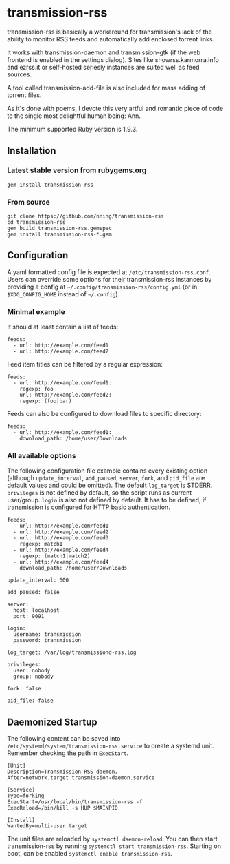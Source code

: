 transmission-rss
================

transmission-rss is basically a workaround for transmission's lack of the
ability to monitor RSS feeds and automatically add enclosed torrent links.

It works with transmission-daemon and transmission-gtk (if the web frontend
is enabled in the settings dialog). Sites like showrss.karmorra.info and
ezrss.it or self-hosted seriesly instances are suited well as feed sources.

A tool called transmission-add-file is also included for mass adding of
torrent files.

As it's done with poems, I devote this very artful and romantic piece of
code to the single most delightful human being: Ann.

The minimum supported Ruby version is 1.9.3.

Installation
------------

### Latest stable version from rubygems.org

    gem install transmission-rss

### From source

    git clone https://github.com/nning/transmission-rss
    cd transmission-rss
    gem build transmission-rss.gemspec
    gem install transmission-rss-*.gem

Configuration
-------------

A yaml formatted config file is expected at `/etc/transmission-rss.conf`. Users
can override some options for their transmission-rss instances by providing a
config at `~/.config/transmission-rss/config.yml` (or in `$XDG_CONFIG_HOME`
instead of `~/.config`).

### Minimal example

It should at least contain a list of feeds:

    feeds:
      - url: http://example.com/feed1
      - url: http://example.com/feed2

Feed item titles can be filtered by a regular expression:

    feeds:
      - url: http://example.com/feed1:
        regexp: foo
      - url: http://example.com/feed2:
        regexp: (foo|bar)

Feeds can also be configured to download files to specific directory:

    feeds:
      - url: http://example.com/feed1:
        download_path: /home/user/Downloads

### All available options

The following configuration file example contains every existing option
(although `update_interval`, `add_paused`, `server`, `fork`, and `pid_file` are
default values and could be omitted). The default `log_target` is STDERR.
`privileges` is not defined by default, so the script runs as current
user/group. `login` is also not defined by default. It has to be defined, if
transmission is configured for HTTP basic authentication.

    feeds:
      - url: http://example.com/feed1
      - url: http://example.com/feed2
      - url: http://example.com/feed3
        regexp: match1
      - url: http://example.com/feed4
        regexp: (match1|match2)
      - url: http://example.com/feed4
        download_path: /home/user/Downloads

    update_interval: 600

    add_paused: false

    server:
      host: localhost
      port: 9091

	login:
	  username: transmission
	  password: transmission

    log_target: /var/log/transmissiond-rss.log

    privileges:
      user: nobody
      group: nobody

    fork: false

    pid_file: false

Daemonized Startup
------------------

The following content can be saved into
`/etc/systemd/system/transmission-rss.service` to create a systemd unit.
Remember checking the path in `ExecStart`.

    [Unit]
    Description=Transmission RSS daemon.
    After=network.target transmission-daemon.service

    [Service]
    Type=forking
    ExecStart=/usr/local/bin/transmission-rss -f
    ExecReload=/bin/kill -s HUP $MAINPID

    [Install]
    WantedBy=multi-user.target

The unit files are reloaded by `systemctl daemon-reload`. You can then start
transmission-rss by running `systemctl start transmission-rss`. Starting on
boot, can be enabled `systemctl enable transmission-rss`.

